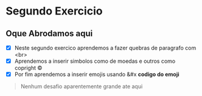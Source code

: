 # Segundo Exercicio

## Oque Abrodamos aqui

-[x] Neste segundo exercico aprendemos a fazer quebras de paragrafo com &lt;br&gt;
-[x] Aprendemos a inserir simbolos como de moedas e outros como copright &copy;
-[x] Por fim aprendemos a inserir emojis usando &#x **codigo do emoji**

> Nenhum desafio aparentemente grande ate aqui